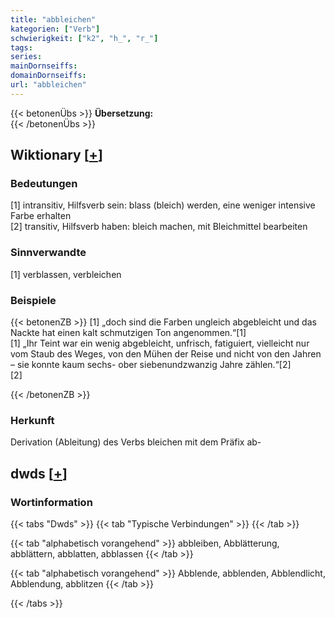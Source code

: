 ```yaml
---
title: "abbleichen"
kategorien: ["Verb"]
schwierigkeit: ["k2", "h_", "r_"]
tags:
series:
mainDornseiffs:
domainDornseiffs:
url: "abbleichen"
---
```


{{< betonenÜbs >}}
**Übersetzung:**  
{{< /betonenÜbs >}}

## Wiktionary [[+](https://de.wiktionary.org/wiki/abbleichen)]

### Bedeutungen
[1] intransitiv, Hilfsverb sein: blass (bleich) werden, eine weniger intensive Farbe erhalten  
[2] transitiv, Hilfsverb haben: bleich machen, mit Bleichmittel bearbeiten  

### Sinnverwandte
[1] verblassen, verbleichen  

### Beispiele
{{< betonenZB >}}
[1] „doch sind die Farben ungleich abgebleicht und das Nackte hat einen kalt schmutzigen Ton angenommen.“[1]  
[1] „Ihr Teint war ein wenig abgebleicht, unfrisch, fatiguiert, vielleicht nur vom Staub des Weges, von den Mühen der Reise und nicht von den Jahren – sie konnte kaum sechs- ober siebenundzwanzig Jahre zählen.“[2]  
[2]  

{{< /betonenZB >}}
### Herkunft
Derivation (Ableitung) des Verbs bleichen mit dem Präfix ab-  



## dwds [[+](https://www.dwds.de/wb/abbleichen)]

### Wortinformation
{{< tabs "Dwds" >}}
{{< tab "Typische Verbindungen" >}}
{{< /tab >}}

{{< tab "alphabetisch vorangehend" >}}
abbleiben, Abblätterung, abblättern, abblatten, abblassen
{{< /tab >}}

{{< tab "alphabetisch vorangehend" >}}
Abblende, abblenden, Abblendlicht, Abblendung, abblitzen
{{< /tab >}}

{{< /tabs >}}

